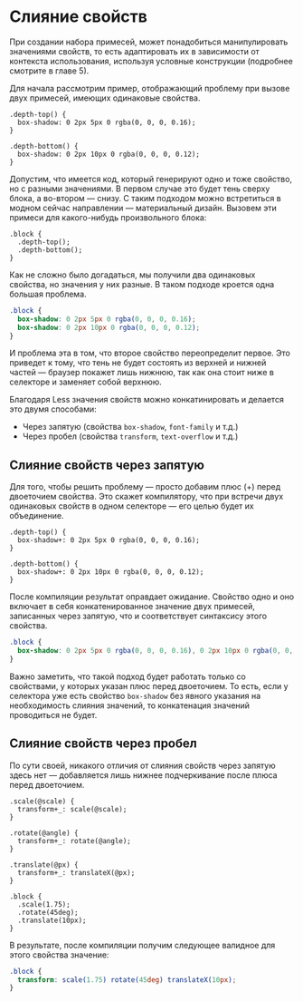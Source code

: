# Слияние свойств

При создании набора примесей, может понадобиться манипулировать значениями свойств, то есть адаптировать их в зависимости от контекста использования, используя условные конструкции (подробнее смотрите в главе 5).

Для начала рассмотрим пример, отображающий проблему при вызове двух примесей, имеющих одинаковые свойства.

```less
.depth-top() {
  box-shadow: 0 2px 5px 0 rgba(0, 0, 0, 0.16);
}

.depth-bottom() {
  box-shadow: 0 2px 10px 0 rgba(0, 0, 0, 0.12);
}
```

Допустим, что имеется код, который генерируют одно и тоже свойство, но с разными значениями. В первом случае это будет тень сверху блока, а во-втором — снизу. С таким подходом можно встретиться в модном сейчас направлении — материальный дизайн. Вызовем эти примеси для какого-нибудь произвольного блока:

```less
.block {
  .depth-top();
  .depth-bottom();
}
```

Как не сложно было догадаться, мы получили два одинаковых свойства, но значения у них разные. В таком подходе кроется одна большая проблема.

```css
.block {
  box-shadow: 0 2px 5px 0 rgba(0, 0, 0, 0.16);
  box-shadow: 0 2px 10px 0 rgba(0, 0, 0, 0.12);
}
```

И проблема эта в том, что второе свойство переопределит первое. Это приведет к тому, что тень не будет состоять из верхней и нижней частей — браузер покажет лишь нижнюю, так как она стоит ниже в селекторе и заменяет собой верхнюю.

Благодаря Less значения свойств можно конкатинировать и делается это двумя способами:

 * Через запятую (свойства `box-shadow`, `font-family` и т.д.)
 * Через пробел (свойства `transform`, `text-overflow` и т.д.)




## Слияние свойств через запятую

Для того, чтобы решить проблему — просто добавим плюс (+) перед двоеточием свойства. Это скажет компилятору, что при встречи двух одинаковых свойств в одном селекторе — его целью будет их объединение.

```less
.depth-top() {
  box-shadow+: 0 2px 5px 0 rgba(0, 0, 0, 0.16);
}

.depth-bottom() {
  box-shadow+: 0 2px 10px 0 rgba(0, 0, 0, 0.12);
}
```

После компиляции результат оправдает ожидание. Свойство одно и оно включает в себя конкатенированное значение двух примесей, записанных через запятую, что и соответствует синтаксису этого свойства.

```css
.block {
  box-shadow: 0 2px 5px 0 rgba(0, 0, 0, 0.16), 0 2px 10px 0 rgba(0, 0, 0, 0.12);
}
```

Важно заметить, что такой подход будет работать только со свойствами, у которых указан плюс перед двоеточием. То есть, если у селектора уже есть свойство `box-shadow` без явного указания на необходимость слияния значений, то конкатенация значений проводиться не будет.




## Слияние свойств через пробел

По сути своей, никакого отличия от слияния свойств через запятую здесь нет — добавляется лишь нижнее подчеркивание после плюса перед двоеточием.

```less
.scale(@scale) {
  transform+_: scale(@scale);
}

.rotate(@angle) {
  transform+_: rotate(@angle);
}

.translate(@px) {
  transform+_: translateX(@px);
}

.block {
  .scale(1.75);
  .rotate(45deg);
  .translate(10px);
}
```

В результате, после компиляции получим следующее валидное для этого свойства значение:

```css
.block {
  transform: scale(1.75) rotate(45deg) translateX(10px);
}
```
